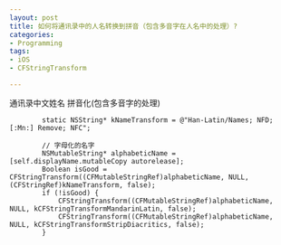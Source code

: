 ```yaml
---
layout: post
title: 如何将通讯录中的人名转换到拼音（包含多音字在人名中的处理）?
categories:
- Programming
tags:
- iOS
- CFStringTransform

---
```


通讯录中文姓名 拼音化(包含多音字的处理)

			static NSString* kNameTransform = @"Han-Latin/Names; NFD; [:Mn:] Remove; NFC";

            // 字母化的名字
            NSMutableString* alphabeticName = [self.displayName.mutableCopy autorelease];
            Boolean isGood = CFStringTransform((CFMutableStringRef)alphabeticName, NULL, (CFStringRef)kNameTransform, false);
            if (!isGood) {
                CFStringTransform((CFMutableStringRef)alphabeticName, NULL, kCFStringTransformMandarinLatin, false);
                CFStringTransform((CFMutableStringRef)alphabeticName, NULL, kCFStringTransformStripDiacritics, false);
            }